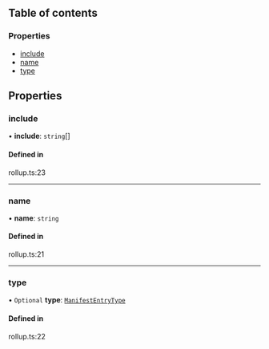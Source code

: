 ## Table of contents

### Properties

- [include](./layoutFileType#include)
- [name](./layoutFileType#name)
- [type](./layoutFileType#type)

## Properties

### include

• **include**: `string`[]

#### Defined in

rollup.ts:23

___

### name

• **name**: `string`

#### Defined in

rollup.ts:21

___

### type

• `Optional` **type**: [`ManifestEntryType`](../Exports#manifestentrytype)

#### Defined in

rollup.ts:22
